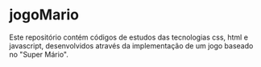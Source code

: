 # jogoMario
Este repositório contém códigos de estudos das tecnologias css, html e javascript, desenvolvidos através da implementação de um jogo baseado no "Super Mário".
